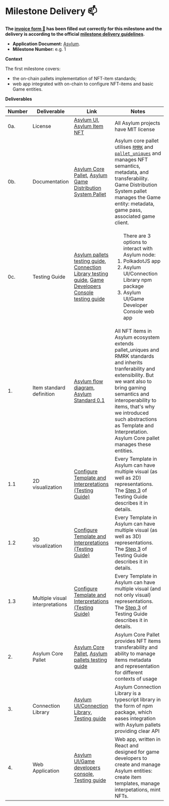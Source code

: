 # Milestone Delivery :mailbox:

**The [invoice form :pencil:](https://docs.google.com/forms/d/e/1FAIpQLSfmNYaoCgrxyhzgoKQ0ynQvnNRoTmgApz9NrMp-hd8mhIiO0A/viewform) has been filled out correctly for this milestone and the delivery is according to the official [milestone delivery guidelines](https://github.com/w3f/Grants-Program/blob/master/docs/milestone-deliverables-guidelines.md).**  

* **Application Document:** [Asylum](https://github.com/w3f/Grants-Program/tree/master/applications/asylum.md).
* **Milestone Number:** e.g. 1

**Context**

The first milestone covers:
 - the on-chain pallets implementation of NFT-item standards;
 - web app integrated with on-chain to configure NFT-items and basic Game entities.

**Deliverables**

| Number | Deliverable | Link | Notes |
| ------------- | ------------- | ------------- |------------- |
| 0a. | License | [Asylum UI](https://gitlab.com/asylum-space/asylum-ui/-/blob/main/LICENSE), [Asylum Item NFT](https://gitlab.com/asylum-space/asylum-item-nft/-/blob/main/LICENSE) | All Asylum projects have MIT license| 
| 0b.  | Documentation |[Asylum Core Pallet](https://gitlab.com/asylum-space/asylum-item-nft/-/blob/main/pallets/asylum-core/README.md), [Asylum Game Distribution System Pallet](https://gitlab.com/asylum-space/asylum-item-nft/-/blob/main/pallets/asylum-game-distribution/README.md)| Asylum core pallet utilises [`RMRK`](https://rmrk-team.github.io/rmrk-substrate/#/pallets/rmrk-core) and [`pallet_uniques`](https://docs.rs/pallet-assets/latest/pallet_uniques/) and manages NFT semantics, metadata, and transferability. Game Distribution System pallet manages the Game entity: metadata, game pass, associated game client.| 
| 0c.  | Testing Guide |[Asylum pallets testing guide](https://gitlab.com/asylum-space/asylum-item-nft/-/blob/main/docs/testing-guide.md), [Connection Library testing guide](https://gitlab.com/asylum-space/asylum-ui/-/blob/main/packages/connection-library/docs/testing-guide.md), [Game Developers Console testing guide](https://gitlab.com/asylum-space/asylum-ui/-/blob/main/packages/game-developers-console/docs/testing-guide.md) |<ol>There are 3 options to interact with Asylum node: <li>PolkadotJS app </li> <li>Asylum UI/Connection Library npm package</li> <li>Asylum UI/Game Developer Console web app</li></ol> | 
|1.| Item standard definition | [Asylum flow diagram](https://gitlab.com/asylum-space/asylum-item-nft/-/blob/main/docs/img/asylum-flow-diagram.png), [Asylum Standard 0.1](https://gitlab.com/asylum-space/asylum-standards/-/blob/main/standards/asylum0.1/README.md) | All NFT items in Asylum ecosystem extends pallet_uniques and RMRK standards and inherits tranferability and extensibility. But we want also to bring gaming semantics and interoperability to items, that's why we introduced such abstractions as Template and Interpretation. Asylum Core pallet manages these entities. |
|1.1| 2D visualization | [Configure Template and Interpretations (Testing Guide)](https://gitlab.com/asylum-space/asylum-ui/-/blob/main/packages/game-developers-console/docs/testing-guide.md#step-3-configure-template-and-interpretations) | Every Template in Asylum can have multiple visual (as well as 2D) representations. The [Step 3](https://gitlab.com/asylum-space/asylum-ui/-/blob/main/packages/game-developers-console/docs/testing-guide.md#step-3-configure-template-and-interpretations) of Testing Guide describes it in details. |
|1.2| 3D visualization | [Configure Template and Interpretations (Testing Guide)](https://gitlab.com/asylum-space/asylum-ui/-/blob/main/packages/game-developers-console/docs/testing-guide.md#step-3-configure-template-and-interpretations) | Every Template in Asylum can have multiple visual (as well as 3D) representations. The [Step 3](https://gitlab.com/asylum-space/asylum-ui/-/blob/main/packages/game-developers-console/docs/testing-guide.md#step-3-configure-template-and-interpretations) of Testing Guide describes it in details. |
|1.3| Multiple visual interpretations | [Configure Template and Interpretations (Testing Guide)](https://gitlab.com/asylum-space/asylum-ui/-/blob/main/packages/game-developers-console/docs/testing-guide.md#step-3-configure-template-and-interpretations) | Every Template in Asylum can have multiple visual (and not only visual) representations. The [Step 3](https://gitlab.com/asylum-space/asylum-ui/-/blob/main/packages/game-developers-console/docs/testing-guide.md#step-3-configure-template-and-interpretations) of Testing Guide describes it in details. | 
|2.| Asylum Core Pallet | [Asylum Core Pallet](https://gitlab.com/asylum-space/asylum-item-nft/-/blob/main/pallets/asylum-core), [Asylum pallets testing guide](https://gitlab.com/asylum-space/asylum-item-nft/-/blob/main/docs/testing-guide.md) | Asylum Core Pallet provides NFT items transferability and ability to manage items metadata and representation for different contexts of usage |
|3.| Connection Library | [Asylum UI/Connection Library](https://gitlab.com/asylum-space/asylum-ui/-/tree/main/packages/connection-library), [Testing guide](https://gitlab.com/asylum-space/asylum-ui/-/blob/main/packages/connection-library/docs/testing-guide.md) | Asylum Connection Library is a typescript library in the form of npm package, which eases integration with Asylum pallets providing clear API |
|4.| Web Application | [Asylum UI/Game developers console](https://gitlab.com/asylum-space/asylum-ui/-/tree/main/packages/game-developers-console), [Testing guide](https://gitlab.com/asylum-space/asylum-ui/-/blob/main/packages/game-developers-console/docs/testing-guide.md) | Web app, written in React and designed for game developers to create and manage Asylum entities: create item templates, manage interpetations, mint NFTs.|
